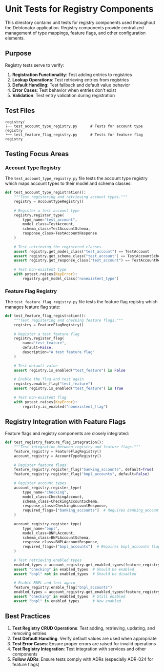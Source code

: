# Unit Tests for Registry Components

This directory contains unit tests for registry components used throughout the Debtonator application. Registry components provide centralized management of type mappings, feature flags, and other configuration elements.

## Purpose

Registry tests serve to verify:

1. **Registration Functionality**: Test adding entries to registries
2. **Lookup Operations**: Test retrieving entries from registries
3. **Default Handling**: Test fallback and default value behavior
4. **Error Cases**: Test behavior when entries don't exist
5. **Validation**: Test entry validation during registration

## Test Files

```tree
registry/
├── test_account_type_registry.py      # Tests for account type registry
└── test_feature_flag_registry.py      # Tests for feature flag registry
```

## Testing Focus Areas

### Account Type Registry

The `test_account_type_registry.py` file tests the account type registry which maps account types to their model and schema classes:

```python
def test_account_type_registration():
    """Test registering and retrieving account types."""
    registry = AccountTypeRegistry()
    
    # Register a test account type
    registry.register_type(
        type_name="test_account",
        model_class=TestAccount,
        schema_class=TestAccountSchema,
        response_class=TestAccountResponse
    )
    
    # Test retrieving the registered classes
    assert registry.get_model_class("test_account") == TestAccount
    assert registry.get_schema_class("test_account") == TestAccountSchema
    assert registry.get_response_class("test_account") == TestAccountResponse
    
    # Test non-existent type
    with pytest.raises(KeyError):
        registry.get_model_class("nonexistent_type")
```

### Feature Flag Registry

The `test_feature_flag_registry.py` file tests the feature flag registry which manages feature flag state:

```python
def test_feature_flag_registration():
    """Test registering and checking feature flags."""
    registry = FeatureFlagRegistry()
    
    # Register a test feature flag
    registry.register_flag(
        name="test_feature",
        default=False,
        description="A test feature flag"
    )
    
    # Test default value
    assert registry.is_enabled("test_feature") is False
    
    # Enable the flag and test again
    registry.enable_flag("test_feature")
    assert registry.is_enabled("test_feature") is True
    
    # Test non-existent flag
    with pytest.raises(KeyError):
        registry.is_enabled("nonexistent_flag")
```

## Registry Integration with Feature Flags

Feature flags and registry components are closely integrated:

```python
def test_registry_feature_flag_integration():
    """Test integration between registry and feature flags."""
    feature_registry = FeatureFlagRegistry()
    account_registry = AccountTypeRegistry()
    
    # Register feature flags
    feature_registry.register_flag("banking_accounts", default=True)
    feature_registry.register_flag("bnpl_accounts", default=False)
    
    # Register account types
    account_registry.register_type(
        type_name="checking",
        model_class=CheckingAccount,
        schema_class=CheckingAccountSchema,
        response_class=CheckingAccountResponse,
        required_flags=["banking_accounts"]  # Requires banking_accounts flag
    )
    
    account_registry.register_type(
        type_name="bnpl",
        model_class=BNPLAccount,
        schema_class=BNPLAccountSchema,
        response_class=BNPLAccountResponse,
        required_flags=["bnpl_accounts"]  # Requires bnpl_accounts flag
    )
    
    # Test retrieving enabled types
    enabled_types = account_registry.get_enabled_types(feature_registry)
    assert "checking" in enabled_types  # Should be enabled
    assert "bnpl" not in enabled_types  # Should be disabled
    
    # Enable BNPL and test again
    feature_registry.enable_flag("bnpl_accounts")
    enabled_types = account_registry.get_enabled_types(feature_registry)
    assert "checking" in enabled_types  # Still enabled
    assert "bnpl" in enabled_types      # Now enabled
```

## Best Practices

1. **Test Registry CRUD Operations**: Test adding, retrieving, updating, and removing entries
2. **Test Default Handling**: Verify default values are used when appropriate
3. **Test Error Cases**: Ensure proper errors are raised for invalid operations
4. **Test Registry Integration**: Test integration with services and other components
5. **Follow ADRs**: Ensure tests comply with ADRs (especially ADR-024 for feature flags)
